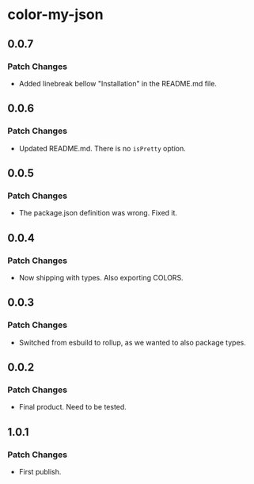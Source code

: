 # color-my-json

## 0.0.7

### Patch Changes

- Added linebreak bellow "Installation" in the README.md file.

## 0.0.6

### Patch Changes

- Updated README.md. There is no `isPretty` option.

## 0.0.5

### Patch Changes

- The package.json definition was wrong. Fixed it.

## 0.0.4

### Patch Changes

- Now shipping with types. Also exporting COLORS.

## 0.0.3

### Patch Changes

- Switched from esbuild to rollup, as we wanted to also package types.

## 0.0.2

### Patch Changes

- Final product. Need to be tested.

## 1.0.1

### Patch Changes

- First publish.
